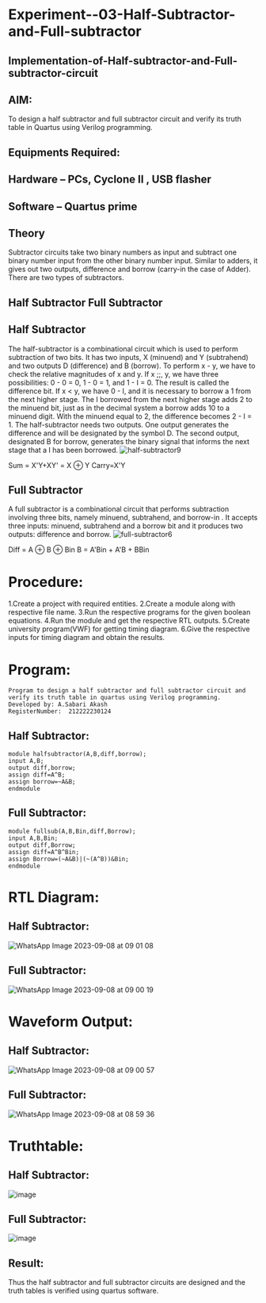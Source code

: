 # Experiment--03-Half-Subtractor-and-Full-subtractor
## Implementation-of-Half-subtractor-and-Full-subtractor-circuit
## AIM:
To design a half subtractor and full subtractor circuit and verify its truth table in Quartus using Verilog programming.

## Equipments Required:
## Hardware – PCs, Cyclone II , USB flasher
## Software – Quartus prime
## Theory
Subtractor circuits take two binary numbers as input and subtract one binary number input from the other binary number input. Similar to adders, it gives out two outputs, difference and borrow (carry-in the case of Adder). There are two types of subtractors.

## Half Subtractor Full Subtractor
## Half Subtractor
The half-subtractor is a combinational circuit which is used to perform subtraction of two bits. It has two inputs, X (minuend) and Y (subtrahend) and two outputs D (difference) and B (borrow). To perform x - y, we have to check the relative magnitudes of x and y. If x ;;, y, we have three possibilities: 0 - 0 = 0, 1 - 0 = 1, and 1 - I = 0. The result is called the difference bit. If x < y, we have 0 - I, and it is necessary to borrow a 1 from the next higher stage. The I borrowed from the next higher stage adds 2 to the minuend bit, just as in the decimal system a borrow adds 10 to a minuend digit. With the minuend equal to 2, the difference becomes 2 - I = 1. The half-subtractor needs two outputs. One output generates the difference and will be designated by the symbol D. The second output, designated B for borrow, generates the binary signal that informs the next stage that a I has been borrowed.
![half-subtractor9](https://user-images.githubusercontent.com/36288975/166112538-58c3bc7c-ee5d-4e6a-ac8d-8e8328efe27a.png)


Sum = X'Y+XY' = X ⊕ Y
Carry=X'Y

## Full Subtractor
A full subtractor is a combinational circuit that performs subtraction involving three bits, namely minuend, subtrahend, and borrow-in . It accepts three inputs: minuend, subtrahend and a borrow bit and it produces two outputs: difference and borrow. 
![full-subtractor6](https://user-images.githubusercontent.com/36288975/166112541-24c68359-3de8-4674-ae22-8272ffc385ed.png)


Diff = A ⊕ B ⊕ Bin B = A'Bin + A'B + BBin

# Procedure:
1.Create a project with required entities.
2.Create a module along with respective file name.
3.Run the respective programs for the given boolean equations. 
4.Run the module and get the respective RTL outputs.
5.Create university program(VWF) for getting timing diagram.
6.Give the respective inputs for timing diagram and obtain the results.

# Program:
```
Program to design a half subtractor and full subtractor circuit and verify its truth table in quartus using Verilog programming.
Developed by: A.Sabari Akash
RegisterNumber:  212222230124
```
## Half Subtractor:
```
module halfsubtractor(A,B,diff,borrow);
input A,B;
output diff,borrow;
assign diff=A^B;
assign borrow=~A&B;
endmodule
```
## Full Subtractor:
```
module fullsub(A,B,Bin,diff,Borrow);
input A,B,Bin;
output diff,Borrow;
assign diff=A^B^Bin;
assign Borrow=(~A&B)|(~(A^B))&Bin;
endmodule
```
# RTL Diagram:
## Half Subtractor:
![WhatsApp Image 2023-09-08 at 09 01 08](https://github.com/Sabariakash22009103/Experiment--03-Half-Subtractor-and-Full-subtractor/assets/119390227/94f0de39-977d-458f-9942-f6ced47c3fde)
## Full Subtractor:
![WhatsApp Image 2023-09-08 at 09 00 19](https://github.com/Sabariakash22009103/Experiment--03-Half-Subtractor-and-Full-subtractor/assets/119390227/a934b87e-c590-4abf-9375-5890b6b73f87)
# Waveform Output:
## Half Subtractor:
![WhatsApp Image 2023-09-08 at 09 00 57](https://github.com/Sabariakash22009103/Experiment--03-Half-Subtractor-and-Full-subtractor/assets/119390227/fba3c7ad-df50-47d3-963f-466d22e7ae10)
## Full Subtractor:
![WhatsApp Image 2023-09-08 at 08 59 36](https://github.com/Sabariakash22009103/Experiment--03-Half-Subtractor-and-Full-subtractor/assets/119390227/9284c59d-31a5-4fd9-81b6-9d2e36aa5088)
# Truthtable:
## Half Subtractor:
![image](https://github.com/Sabariakash22009103/Experiment--03-Half-Subtractor-and-Full-subtractor/assets/119390227/45393802-6f3b-4862-8527-32ac7e089236)

## Full Subtractor:
![image](https://github.com/Sabariakash22009103/Experiment--03-Half-Subtractor-and-Full-subtractor/assets/119390227/97c26b6f-9aa5-418e-ba5c-13dee3f02ad9)

## Result:
Thus the half subtractor and full subtractor circuits are designed and the truth tables is verified using quartus software.
